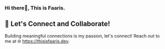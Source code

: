 ### Hi there👋, This is Faaris.

## 🤝 Let's Connect and Collaborate!
Building meaningful connections is my passion, let's connect! Reach out to me at 🌐 https://thisisfaaris.dev.

